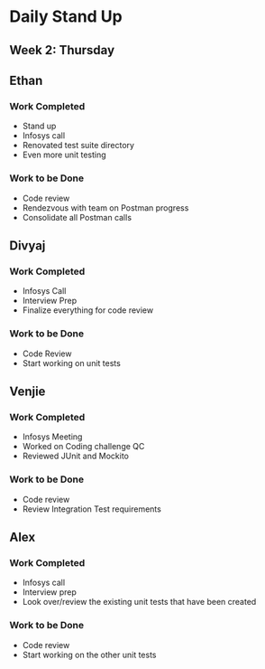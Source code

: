 # Daily Stand Up
## Week 2: Thursday

## Ethan

### Work Completed

- Stand up
- Infosys call
- Renovated test suite directory
- Even more unit testing


### Work to be Done

- Code review
- Rendezvous with team on Postman progress
- Consolidate all Postman calls

## Divyaj

### Work Completed

- Infosys Call
- Interview Prep
- Finalize everything for code review

### Work to be Done

- Code Review
- Start working on unit tests

## Venjie

### Work Completed

- Infosys Meeting
- Worked on Coding challenge QC
- Reviewed JUnit and Mockito

### Work to be Done

- Code review
- Review Integration Test requirements

## Alex

### Work Completed
- Infosys call
- Interview prep
- Look over/review the existing unit tests that have been created

### Work to be Done
- Code review
- Start working on the other unit tests

